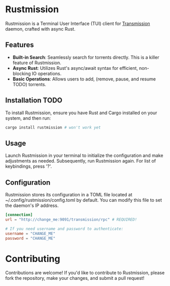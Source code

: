 # Rustmission

Rustmission is a Terminal User Interface (TUI) client for [Transmission](https://transmissionbt.com) daemon, crafted with async Rust.

## Features

- **Built-in Search**: Seamlessly search for torrents directly. This is a killer feature of Rustmission.
- **Async Rust**: Utilizes Rust's async/await syntax for efficient, non-blocking IO operations.
- **Basic Operations**: Allows users to add, (remove, pause, and resume TODO) torrents.

## Installation TODO

To install Rustmission, ensure you have Rust and Cargo installed on your system, and then run:

```bash
cargo install rustmission # won't work yet
```

## Usage

Launch Rustmission in your terminal to initialize the configuration and make adjustments as needed. Subsequently, run Rustmission again. For list of keybindings, press '?'.

## Configuration

Rustmission stores its configuration in a TOML file located at ~/.config/rustmission/config.toml by default. You can modify this file to
set the daemon's IP address.

```toml
[connection]
url = "http://change_me:9091/transmission/rpc" # REQUIRED!

# If you need username and password to authenticate:
username = "CHANGE_ME"
password = "CHANGE_ME"
```

# Contributing

Contributions are welcome! If you'd like to contribute to Rustmission, please fork the repository, make your changes, and submit a pull request!
